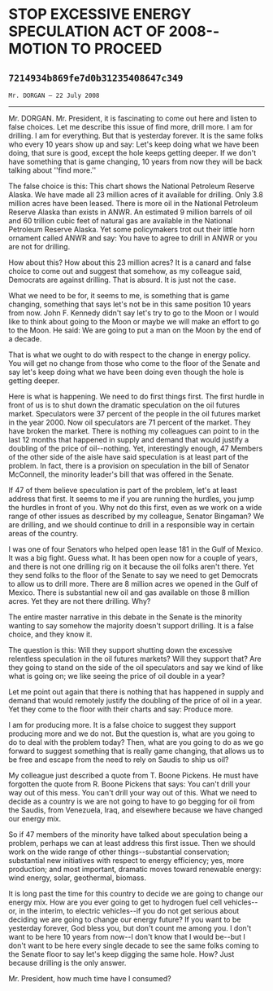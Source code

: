 # STOP EXCESSIVE ENERGY SPECULATION ACT OF 2008--MOTION TO PROCEED
## `7214934b869fe7d0b31235408647c349`
`Mr. DORGAN — 22 July 2008`

---


Mr. DORGAN. Mr. President, it is fascinating to come out here and 
listen to false choices. Let me describe this issue of find more, drill 
more. I am for drilling. I am for everything. But that is yesterday 
forever. It is the same folks who every 10 years show up and say: Let's 
keep doing what we have been doing, that sure is good, except the hole 
keeps getting deeper. If we don't have something that is game changing, 
10 years from now they will be back talking about ''find more.''

The false choice is this: This chart shows the National Petroleum 
Reserve Alaska. We have made all 23 million acres of it available for 
drilling. Only 3.8 million acres have been leased. There is more oil in 
the National Petroleum Reserve Alaska than exists in ANWR. An estimated 
9 million barrels of oil and 60 trillion cubic feet of natural gas are 
available in the National Petroleum Reserve Alaska. Yet some 
policymakers trot out their little horn ornament called ANWR and say: 
You have to agree to drill in ANWR or you are not for drilling.

How about this? How about this 23 million acres? It is a canard and 
false choice to come out and suggest that somehow, as my colleague 
said, Democrats are against drilling. That is absurd. It is just not 
the case.

What we need to be for, it seems to me, is something that is game 
changing, something that says let's not be in this same position 10 
years from now. John F. Kennedy didn't say let's try to go to the Moon 
or I would like to think about going to the Moon or maybe we will make 
an effort to go to the Moon. He said: We are going to put a man on the 
Moon by the end of a decade.

That is what we ought to do with respect to the change in energy 
policy. You will get no change from those who come to the floor of the 
Senate and say let's keep doing what we have been doing even though the 
hole is getting deeper.

Here is what is happening. We need to do first things first. The 
first hurdle in front of us is to shut down the dramatic speculation on 
the oil futures market. Speculators were 37 percent of the people in 
the oil futures market in the year 2000. Now oil speculators are 71 
percent of the market. They have broken the market. There is nothing my 
colleagues can point to in the last 12 months that happened in supply 
and demand that would justify a doubling of the price of oil--nothing. 
Yet, interestingly enough, 47 Members of the other side of the aisle 
have said speculation is at least part of the problem. In fact, there 
is a provision on speculation in the bill of Senator McConnell, the 
minority leader's bill that was offered in the Senate.

If 47 of them believe speculation is part of the problem, let's at 
least address that first. It seems to me if you are running the 
hurdles, you jump the hurdles in front of you. Why not do this first, 
even as we work on a wide range of other issues as described by my 
colleague, Senator Bingaman? We are drilling, and we should continue to 
drill in a responsible way in certain areas of the country.

I was one of four Senators who helped open lease 181 in the Gulf of 
Mexico. It was a big fight. Guess what. It has been open now for a 
couple of years, and there is not one drilling rig on it because the 
oil folks aren't there. Yet they send folks to the floor of the Senate 
to say we need to get Democrats to allow us to drill more. There are 8 
million acres we opened in the Gulf of Mexico. There is substantial new 
oil and gas available on those 8 million acres. Yet they are not there 
drilling. Why?

The entire master narrative in this debate in the Senate is the 
minority wanting to say somehow the majority doesn't support drilling. 
It is a false choice, and they know it.

The question is this: Will they support shutting down the excessive 
relentless speculation in the oil futures markets? Will they support 
that? Are they going to stand on the side of the oil speculators and 
say we kind of like what is going on; we like seeing the price of oil 
double in a year?

Let me point out again that there is nothing that has happened in 
supply and demand that would remotely justify the doubling of the price 
of oil in a year. Yet they come to the floor with their charts and say: 
Produce more.

I am for producing more. It is a false choice to suggest they support 
producing more and we do not. But the question is, what are you going 
to do to deal with the problem today? Then, what are you going to do as 
we go forward to suggest something that is really game changing, that 
allows us to be free and escape from the need to rely on Saudis to ship 
us oil?

My colleague just described a quote from T. Boone Pickens. He must 
have forgotten the quote from R. Boone Pickens that says: You can't 
drill your way out of this mess. You can't drill your way out of this. 
What we need to decide as a country is we are not going to have to go 
begging for oil from the Saudis, from Venezuela, Iraq, and elsewhere 
because we have changed our energy mix.

So if 47 members of the minority have talked about speculation being 
a problem, perhaps we can at least address this first issue. Then we 
should work on the wide range of other things--substantial 
conservation; substantial new initiatives with respect to energy 
efficiency; yes, more production; and most important, dramatic moves 
toward renewable energy: wind energy, solar, geothermal, biomass.

It is long past the time for this country to decide we are going to 
change our energy mix. How are you ever going to get to hydrogen fuel 
cell vehicles--or, in the interim, to electric vehicles--if you do not 
get serious about deciding we are going to change our energy future? If 
you want to be yesterday forever, God bless you, but don't count me 
among you. I don't want to be here 10 years from now--I don't know that 
I would be--but I don't want to be here every single decade to see the 
same folks coming to the Senate floor to say let's keep digging the 
same hole. How? Just because drilling is the only answer.

Mr. President, how much time have I consumed?